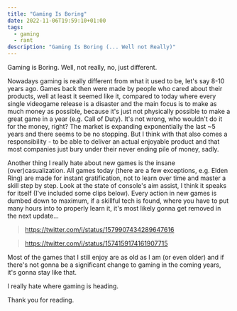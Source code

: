 ```yaml
---
title: "Gaming Is Boring"
date: 2022-11-06T19:59:10+01:00
tags:
  - gaming
  - rant
description: "Gaming Is Boring (... Well not Really)"
---
```


Gaming is Boring. Well, not really, no, just different.

Nowadays gaming is really different from what it used to be, let's say 8-10 years ago. Games back then were made by people who cared about their products, well at least it seemed like it, compared to today where every single videogame release is a disaster and the main focus is to make as much money as possible, because it's just not physically possible to make a great game in a year (e.g. Call of Duty). It's not wrong, who wouldn't do it for the money, right? The market is expanding exponentially the last ~5 years and there seems to be no stopping. But I think with that also comes a responsibility - to be able to deliver an actual enjoyable product and that most companies just bury under their never ending pile of money, sadly.

Another thing I really hate about new games is the insane (over)casualization. All games today (there are a few exceptions, e.g. Elden Ring) are made for instant gratification, not to learn over time and master a skill step by step. Look at the state of console's aim assist, I think it speaks for itself (I've included some clips below). Every action in new games is dumbed down to maximum, if a skillful tech is found, where you have to put many hours into to properly learn it, it's most likely gonna get removed in the next update...

> https://twitter.com/i/status/1579907434289647616

> https://twitter.com/i/status/1574159174161907715

Most of the games that I still enjoy are as old as I am (or even older) and if there's not gonna be a significant change to gaming in the coming years, it's gonna stay like that.

I really hate where gaming is heading.

Thank you for reading.